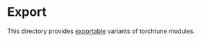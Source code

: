 # Export

This directory provides [exportable](https://pytorch.org/docs/stable/export.html) variants of torchtune modules.
